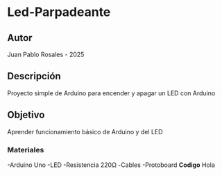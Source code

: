 # Led-Parpadeante
## Autor
Juan Pablo Rosales - 2025
## Descripción
Proyecto simple de Arduino para encender y apagar un LED con Arduino
## Objetivo
Aprender funcionamiento básico de Arduino y del LED
### Materiales
-Arduino Uno
-LED
-Resistencia 220Ω
-Cables
-Protoboard
**Codigo**
Hola
